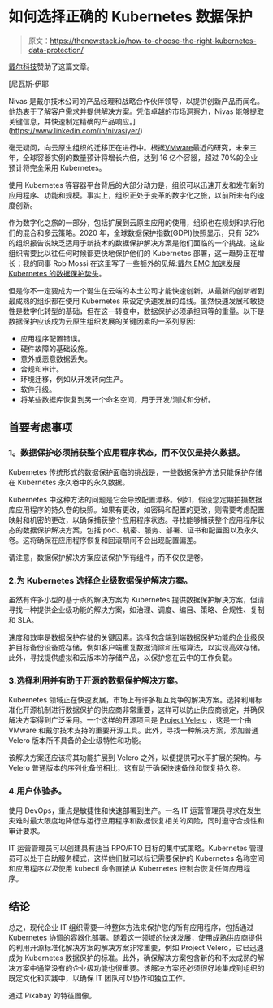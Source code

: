 # 如何选择正确的 Kubernetes 数据保护

> 原文：<https://thenewstack.io/how-to-choose-the-right-kubernetes-data-protection/>

[戴尔科技](https://www.delltechnologies.com/en-us/index.htm)赞助了这篇文章。

 [尼瓦斯·伊耶

Nivas 是戴尔技术公司的产品经理和战略合作伙伴领导，以提供创新产品而闻名。他热衷于了解客户需求并提供解决方案。凭借卓越的市场洞察力，Nivas 能够提取关键信息，并快速制定精确的产品响应。](https://www.linkedin.com/in/nivasiyer/) 

毫无疑问，向云原生组织的迁移正在进行中。根据[VMware](https://www.vmware.com/content/dam/digitalmarketing/vmware/en/pdf/microsites/vmware-kubernetes-for-executives-ebook.pdf)最近的研究，未来三年，全球容器实例的数量预计将增长六倍，达到 16 亿个容器，超过 70%的企业预计将完全采用 Kubernetes。

使用 Kubernetes 等容器平台背后的大部分动力是，组织可以迅速开发和发布新的应用程序、功能和规模。事实上，组织正处于变革的数字化之旅，以前所未有的速度创新。

作为数字化之旅的一部分，包括扩展到云原生应用的使用，组织也在规划和执行他们的混合和多云策略。2020 年，全球数据保护指数(GDPI)快照显示，只有 52%的组织报告说缺乏适用于新技术的数据保护解决方案是他们面临的一个挑战。这些组织需要比以往任何时候都更快地保护他们的 Kubernetes 部署，这一趋势正在增长；我的同事 Rob Mossi 在这里写了一些额外的见解:[戴尔 EMC 加速发展 Kubernetes 的数据保护势头](https://blog.dellemc.com/en-us/gaining-speed-momentum-around-data-protection-for-kubernetes/)。

但是你不一定要成为一个诞生在云端的本土公司才能快速创新。从最新的创新者到最成熟的组织都在使用 Kubernetes 来设定快速发展的路线。虽然快速发展和敏捷性是数字化转型的基础，但在这一转变中，数据保护必须承担同等的重量。以下是数据保护应该成为云原生组织发展的关键因素的一系列原因:

*   应用程序配置错误。
*   硬件故障的基础设施。
*   意外或恶意数据丢失。
*   合规和审计。
*   环境迁移，例如从开发转向生产。
*   软件升级。
*   将某些数据库恢复到另一个命名空间，用于开发/测试和分析。

## 首要考虑事项

### **1。数据保护必须捕获整个应用程序状态，而不仅仅是持久数据。**

Kubernetes 传统形式的数据保护面临的挑战是，一些数据保护方法只能保护存储在 Kubernetes 永久卷中的永久数据。

Kubernetes 中这种方法的问题是它会导致配置漂移。例如，假设您定期拍摄数据库应用程序的持久卷的快照。如果有更改，如密码和配置的更改，则需要考虑配置映射和机密的更改，以确保捕获整个应用程序状态。寻找能够捕获整个应用程序状态的数据保护解决方案，包括 pod、机密、服务、部署、证书和配置图以及永久卷。这将确保在应用程序恢复和回滚期间不会出现配置偏差。

请注意，数据保护解决方案应该保护所有组件，而不仅仅是卷。

### 2.为 Kubernetes 选择企业级数据保护解决方案。

虽然有许多小型的基于点的解决方案为 Kubernetes 提供数据保护解决方案，但请寻找一种提供企业级功能的解决方案，如治理、调度、编目、策略、合规性、复制和 SLA。

速度和效率是数据保护存储的关键因素。选择包含端到端数据保护功能的企业级保护目标备份设备或存储，例如客户端重复数据消除和压缩算法，以实现高效存储。此外，寻找提供虚拟和云版本的存储产品，以保护您在云中的工作负载。

### 3.选择利用并有助于开源的数据保护解决方案。

Kubernetes 领域正在快速发展，市场上有许多相互竞争的解决方案。选择利用标准化开源机制进行数据保护的供应商非常重要，这样可以防止供应商锁定，并确保解决方案得到广泛采用。一个这样的开源项目是 [Project Velero](https://velero.io/) ，这是一个由 VMware 和戴尔技术支持的重要开源工具。此外，寻找一种解决方案，添加普通 Velero 版本所不具备的企业级特性和功能。

该解决方案还应该将其功能扩展到 Velero 之外，以便提供可水平扩展的架构。与 Velero 普通版本的序列化备份相比，这有助于确保快速备份和恢复持久卷。

### 4.**用户体验多。**

使用 DevOps，重点是敏捷性和快速部署到生产。一名 IT 运营管理员寻求在发生灾难时最大限度地降低与运行应用程序和数据恢复相关的风险，同时遵守合规性和审计要求。

IT 运营管理员可以创建具有适当 RPO/RTO 目标的集中式策略。Kubernetes 管理员可以处于自助服务模式，这样他们就可以标记需要保护的 Kubernetes 名称空间和应用程序*以及*使用 kubectl 命令直接从 Kubernetes 控制台恢复任何应用程序。

## 结论

总之，现代企业 IT 组织需要一种整体方法来保护您的所有应用程序，包括通过 Kubernetes 协调的容器化部署。随着这一领域的快速发展，使用成熟供应商提供的利用开源标准化解决方案的解决方案非常重要，例如 Project Velero，它已迅速成为 Kubernetes 数据保护的标准。此外，确保解决方案包含新的和不太成熟的解决方案中通常没有的企业级功能也很重要。该解决方案还必须很好地集成到组织的既定文化和实践中，以确保 IT 团队可以协作和独立工作。

通过 Pixabay 的特征图像。

<svg xmlns:xlink="http://www.w3.org/1999/xlink" viewBox="0 0 68 31" version="1.1"><title>Group</title> <desc>Created with Sketch.</desc></svg>